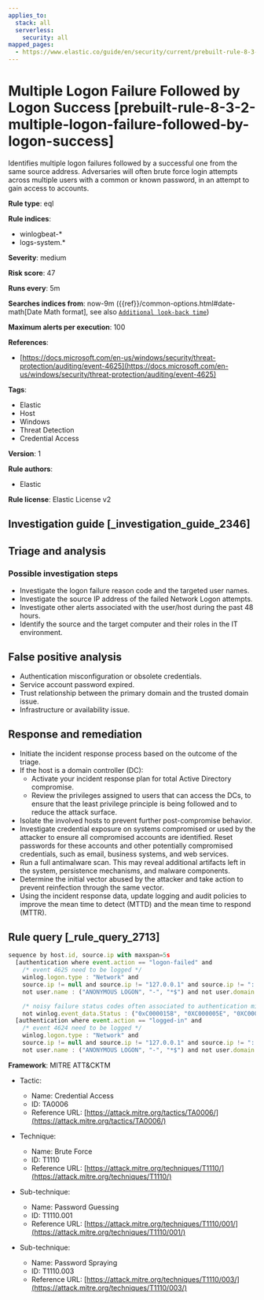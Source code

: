 ```yaml
---
applies_to:
  stack: all
  serverless:
    security: all
mapped_pages:
  - https://www.elastic.co/guide/en/security/current/prebuilt-rule-8-3-2-multiple-logon-failure-followed-by-logon-success.html
---
```


# Multiple Logon Failure Followed by Logon Success [prebuilt-rule-8-3-2-multiple-logon-failure-followed-by-logon-success]

Identifies multiple logon failures followed by a successful one from the same source address. Adversaries will often brute force login attempts across multiple users with a common or known password, in an attempt to gain access to accounts.

**Rule type**: eql

**Rule indices**:

* winlogbeat-*
* logs-system.*

**Severity**: medium

**Risk score**: 47

**Runs every**: 5m

**Searches indices from**: now-9m ({{ref}}/common-options.html#date-math[Date Math format], see also [`Additional look-back time`](docs-content://solutions/security/detect-and-alert/create-detection-rule.md#rule-schedule))

**Maximum alerts per execution**: 100

**References**:

* [https://docs.microsoft.com/en-us/windows/security/threat-protection/auditing/event-4625](https://docs.microsoft.com/en-us/windows/security/threat-protection/auditing/event-4625)

**Tags**:

* Elastic
* Host
* Windows
* Threat Detection
* Credential Access

**Version**: 1

**Rule authors**:

* Elastic

**Rule license**: Elastic License v2

## Investigation guide [_investigation_guide_2346]

## Triage and analysis

### Possible investigation steps

- Investigate the logon failure reason code and the targeted user names.
- Investigate the source IP address of the failed Network Logon attempts.
- Investigate other alerts associated with the user/host during the past 48 hours.
- Identify the source and the target computer and their roles in the IT environment.

## False positive analysis

- Authentication misconfiguration or obsolete credentials.
- Service account password expired.
- Trust relationship between the primary domain and the trusted domain issue.
- Infrastructure or availability issue.

## Response and remediation

- Initiate the incident response process based on the outcome of the triage.
- If the host is a domain controller (DC):
  - Activate your incident response plan for total Active Directory compromise.
  - Review the privileges assigned to users that can access the DCs, to ensure that the least privilege principle is
  being followed and to reduce the attack surface.
- Isolate the involved hosts to prevent further post-compromise behavior.
- Investigate credential exposure on systems compromised or used by the attacker to ensure all compromised accounts are
identified. Reset passwords for these accounts and other potentially compromised credentials, such as email, business
systems, and web services.
- Run a full antimalware scan. This may reveal additional artifacts left in the system, persistence mechanisms, and
malware components.
- Determine the initial vector abused by the attacker and take action to prevent reinfection through the same vector.
- Using the incident response data, update logging and audit policies to improve the mean time to detect (MTTD) and the
mean time to respond (MTTR).

## Rule query [_rule_query_2713]

```js
sequence by host.id, source.ip with maxspan=5s
  [authentication where event.action == "logon-failed" and
    /* event 4625 need to be logged */
    winlog.logon.type : "Network" and
    source.ip != null and source.ip != "127.0.0.1" and source.ip != "::1" and
    not user.name : ("ANONYMOUS LOGON", "-", "*$") and not user.domain == "NT AUTHORITY" and

    /* noisy failure status codes often associated to authentication misconfiguration */
    not winlog.event_data.Status : ("0xC000015B", "0XC000005E", "0XC0000133", "0XC0000192")] with runs=5
  [authentication where event.action == "logged-in" and
    /* event 4624 need to be logged */
    winlog.logon.type : "Network" and
    source.ip != null and source.ip != "127.0.0.1" and source.ip != "::1" and
    not user.name : ("ANONYMOUS LOGON", "-", "*$") and not user.domain == "NT AUTHORITY"]
```

**Framework**: MITRE ATT&CKTM

* Tactic:

    * Name: Credential Access
    * ID: TA0006
    * Reference URL: [https://attack.mitre.org/tactics/TA0006/](https://attack.mitre.org/tactics/TA0006/)

* Technique:

    * Name: Brute Force
    * ID: T1110
    * Reference URL: [https://attack.mitre.org/techniques/T1110/](https://attack.mitre.org/techniques/T1110/)

* Sub-technique:

    * Name: Password Guessing
    * ID: T1110.001
    * Reference URL: [https://attack.mitre.org/techniques/T1110/001/](https://attack.mitre.org/techniques/T1110/001/)

* Sub-technique:

    * Name: Password Spraying
    * ID: T1110.003
    * Reference URL: [https://attack.mitre.org/techniques/T1110/003/](https://attack.mitre.org/techniques/T1110/003/)




